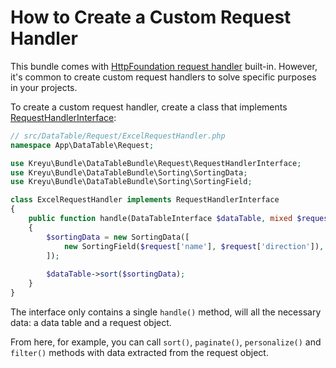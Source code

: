 # How to Create a Custom Request Handler

This bundle comes with [HttpFoundation request handler](../src/Request/HttpFoundationRequestHandler.php) built-in.
However, it's common to create custom request handlers to solve specific purposes in your projects.

To create a custom request handler, create a class that implements [RequestHandlerInterface](../src/Request/RequestHandlerInterface.php):

```php
// src/DataTable/Request/ExcelRequestHandler.php
namespace App\DataTable\Request;

use Kreyu\Bundle\DataTableBundle\Request\RequestHandlerInterface;
use Kreyu\Bundle\DataTableBundle\Sorting\SortingData;
use Kreyu\Bundle\DataTableBundle\Sorting\SortingField;

class ExcelRequestHandler implements RequestHandlerInterface
{
    public function handle(DataTableInterface $dataTable, mixed $request = null): void
    {
        $sortingData = new SortingData([
            new SortingField($request['name'], $request['direction']),
        ]);
        
        $dataTable->sort($sortingData); 
    }
}
```

The interface only contains a single `handle()` method, will all the necessary data: a data table and a request object.

From here, for example, you can call `sort()`, `paginate()`, `personalize()` and `filter()` methods with data extracted from the request object.
